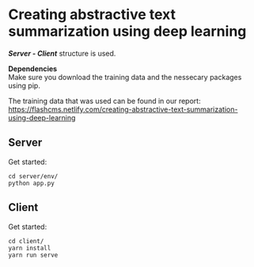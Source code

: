 # Creating abstractive text summarization using deep learning

___Server - Client___ structure is used.

__Dependencies__ <br>
Make sure you download the training data and the nessecary packages using pip.

The training data that was used can be found in our report:
https://flashcms.netlify.com/creating-abstractive-text-summarization-using-deep-learning

## Server
Get started:
```
cd server/env/
python app.py
```

## Client
Get started:
```
cd client/
yarn install
yarn run serve
```
